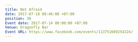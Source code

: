```yaml
---
title: Not Afraid
date: 2017-07-10 08:46:00 +07:00
position: 36
Event date: 2017-07-14 00:00:00 +07:00
Venue: Dragonfly Bar
Event URL: https://www.facebook.com/events/113751669254224/
---
```



